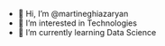 - 👋 Hi, I’m @martineghiazaryan
- 👀 I’m interested in Technologies
- 🌱 I’m currently learning Data Science
<!---
martineghiazaryan/martineghiazaryan is a ✨ special ✨ repository because its `README.md` (this file) appears on your GitHub profile.
You can click the Preview link to take a look at your changes.
--->
